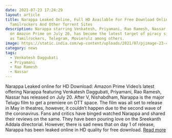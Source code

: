 ```yaml
---
date: 2021-07-23 17:24:29
layout: article
title: Narappa Leaked Online, Full HD Available For Free Download Online on
  Tamilrockers And Other Torrent Sites
description: Narappa starring Venkatesh, Priyamani, Rao Ramesh, Nassar, released
  on Amazon Prime on July 20, has become the latest target of piracy sites such
  as Tamilrockers, Telegram, Movierulz among others.
image: https://static.india.com/wp-content/uploads/2021/07/pjimage-23-4.jpg
category: news
tags:
  - Venkatesh Daggubati
  - Priyamani
  - Rao Ramesh
  - Nassar
---
```

Narappa Leaked online for HD Download: Amazon Prime Video’s latest offering Narappa featuring Venkatesh Daggubati, Priyamani, Rao Ramesh, Nassar has released on July 20. After V, Nishabdham, Narappa is the major Telugu film to get a premiere on OTT space. The film was all set to release in May in theatres, however, it couldn’t happen due to the second wave of the coronavirus. Fans and critics have binged watched Narappa and shared their reviews on the same. They have been pouring love on the Sreekanth Addala directorial. However, there is sad news that on day 1 of release, Narappa has been leaked online in HD quality for free download. [Read more](https://www.india.com/entertainment/narappa-leaked-online-full-hd-available-for-free-download-online-on-tamilrockers-and-other-torrent-sites-4828500/)